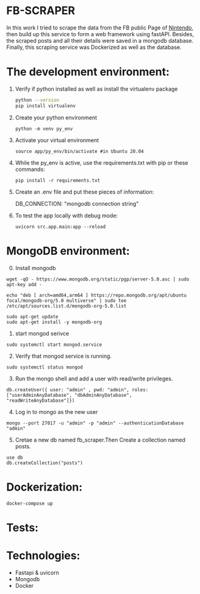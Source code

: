 # FB-SCRAPER

In this work I tried to scrape the data from the FB public Page of [Nintendo](https://www.facebook.com/Nintendo/ ), then build up this service to form a web framework using fastAPI. 
Besides, the scraped posts and all their details were saved in a mongodb database.
Finally, this scraping service was Dockerized  as well as the database.



# The development environment:

1. Verify if python installed as well as install the virtualenv package

    ```bash
    python --version 
    pip install virtualenv
    ```

2. Create your python environment

    ```
    python -m venv py_env
    ```

3. Activate your virtual environment 

    ```
    source app/py_env/bin/activate #in Ubuntu 20.04 
    ```

4. While the py_env is active, use the requirements.txt with pip or these commands:

    ```
    pip install -r requirements.txt
    ```

5. Create an .env file and put these pieces of information:

    DB_CONNECTION: "mongodb connection string"

5. To test the app locally with debug mode:
    ```
    uvicorn src.app.main:app --reload
    ```

# MongoDB environment:
0. Install mongodb
```
wget -qO - https://www.mongodb.org/static/pgp/server-5.0.asc | sudo apt-key add -

echo "deb [ arch=amd64,arm64 ] https://repo.mongodb.org/apt/ubuntu focal/mongodb-org/5.0 multiverse" | sudo tee /etc/apt/sources.list.d/mongodb-org-5.0.list

sudo apt-get update
sudo apt-get install -y mongodb-org

```


1. start mongod serivce
```
sudo systemctl start mongod.service
```

2. Verify that mongod service is running.
```
sudo systemctl status mongod
```


3. Run the mongo shell and add a user with read/write privileges. 
```
db.createUser({ user: "admin" , pwd: "admin", roles: ["userAdminAnyDatabase", "dbAdminAnyDatabase", "readWriteAnyDatabase"]})
```
4. Log in to mongo as the new user
```
mongo --port 27017 -u "admin" -p "admin" --authenticationDatabase "admin"
```
5. Cretae a new db named fb_scraper.Then Create a collection named posts.
```
use db
db.createCollection("posts")
```


# Dockerization:

```
docker-compose up
```

# Tests:



# Technologies:

- Fastapi & uvicorn
- Mongodb
- Docker



